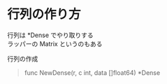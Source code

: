 # 行列の作り方
行列は *Dense でやり取りする  
ラッパーの Matrix というのもある

行列の作成
>func NewDense(r, c int, data []float64) *Dense

